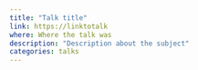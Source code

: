 ```yaml
---
title: "Talk title"
link: https://linktotalk
where: Where the talk was
description: "Description about the subject"
categories: talks
---
```

